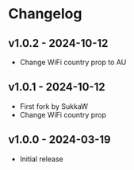 # Changelog

## v1.0.2 - 2024-10-12

- Change WiFi country prop to AU

## v1.0.1 - 2024-10-12

- First fork by SukkaW
- Change WiFi country prop

## v1.0.0 - 2024-03-19
- Initial release
